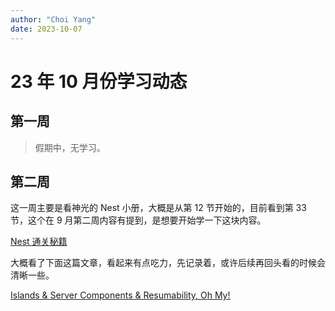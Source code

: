 ```yaml
---
author: "Choi Yang"
date: 2023-10-07
---
```


# 23 年 10 月份学习动态

## 第一周

> 假期中，无学习。

## 第二周

这一周主要是看神光的 Nest 小册，大概是从第 12 节开始的，目前看到第 33 节，这个在 9 月第二周内容有提到，是想要开始学一下这块内容。

[Nest 通关秘籍](https://juejin.cn/book/7226988578700525605)

大概看了下面这篇文章，看起来有点吃力，先记录着，或许后续再回头看的时候会清晰一些。

[Islands & Server Components & Resumability, Oh My!](https://dev.to/this-is-learning/islands-server-components-resumability-oh-my-319d)

